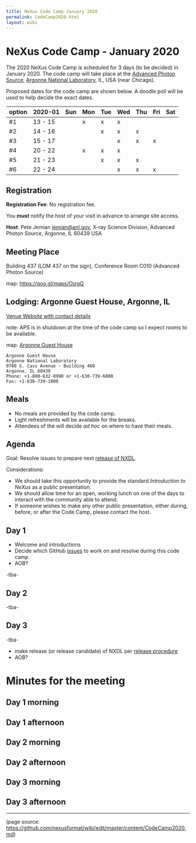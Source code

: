 ```yaml
---
title: NeXus Code Camp January 2020
permalink: CodeCamp2020.html
layout: wiki
---
```


NeXus Code Camp - January 2020
==============================

The 2020 NeXus Code Camp is scheduled for 3 days (to be decided) in January 2020. 
The code camp will take place at the [Advanced Photon Source](https://www.aps.anl.gov), 
[Argonne National Laboratory](https://www.anl.gov), IL, USA (near Chicago).  

Proposed dates for the code camp are shown below.
A doodle poll will be used to help decide the exact dates.

| option | 2020-01 | Sun | Mon | Tue | Wed | Thu | Fri | Sat |
| --- | --- | --- | --- | --- | --- | --- | --- | --- |
| #1 | 13 - 15 | | x | x | x | | | |
| #2 | 14 - 16 | | | x | x | x | | |
| #3 | 15 - 17 | | | | x | x | x | |
| #4 | 20 - 22 | | x | x | x | | | |
| #5 | 21 - 23 | | | x | x | x | | |
| #6 | 22 - 24 | | | | x | x | x | |

Registration
------------

**Registration Fee**:  No registration fee.

You **must** notify the host of your visit in advance to arrange site access. 

**Host**: Pete Jemian <jemian@anl.gov>, X-ray Science Division, Advanced Photon Source, Argonne, IL 60439 USA

Meeting Place
-------------

Building 437 (LOM 437 on the sign), Conference Room C010 (Advanced Photon Source)

map: https://goo.gl/maps/OizgQ


Lodging: Argonne Guest House, Argonne, IL
-----------------------------------------

[Venue Website with contact details](https://www.anlgh.org/)

note:  APS is in shutdown at the time of the code camp so I expect rooms to be available.

map: [Argonne Guest House](https://www.google.com/maps/place/Argonne+Guest+House/@41.7082341,-87.9877998,1400m/data=!3m1!1e3!4m15!1m6!3m5!1s0x880e45b051c2244d:0xe11fbec7b74c81b8!2sArgonne+National+Laboratory!8m2!3d41.718281!4d-87.9788682!3m7!1s0x0:0x1e291853646501c6!5m2!4m1!1i2!8m2!3d41.7091246!4d-87.9853392?hl=en)

```
Argonne Guest House
Argonne National Laboratory
9700 S. Cass Avenue - Building 460
Argonne, IL 60439
Phone: +1-800-632-8990 or +1-630-739-6000
Fax: +1-630-739-1000
```

Meals
------

- No meals are provided by the code camp.
- Light refreshments will be available for the breaks.
- Attendees of the will decide *ad hoc* on where to have their meals.

Agenda
------

Goal:  Resolve issues to prepare next [release of NXDL](https://github.com/nexusformat/definitions/milestone/8).

Considerations:

* We should take this opportunity to provide the standard *Introduction to NeXus* as a public presentation.
* We should allow time for an open, working lunch on one of the days to interact with the community able to attend.
* If someone wishes to make any other public presentation, either during, before, or after the Code Camp, please contact the host.

## Day 1

- Welcome and introductions
- Decide which GitHub [issues](https://github.com/nexusformat/definitions/issues)
  to work on and resolve during this code camp.
- AOB?

-tba-

## Day 2

-tba-


## Day 3

-tba-

- make release (or release candidate) of NXDL per [release procedure](https://github.com/nexusformat/definitions/wiki/Release-Procedure)
- AOB?


Minutes for the meeting
=======================

## Day 1 morning

## Day 1 afternoon

## Day 2 morning

## Day 2 afternoon

## Day 3 morning

## Day 3 afternoon

-----------------------

(page source: https://github.com/nexusformat/wiki/edit/master/content/CodeCamp2020.md)
